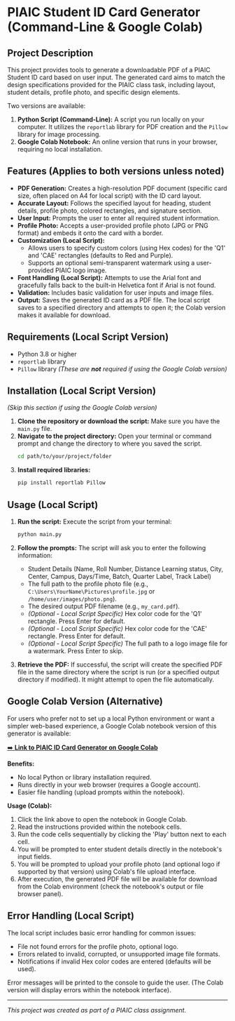 # PIAIC Student ID Card Generator (Command-Line & Google Colab)

## Project Description

This project provides tools to generate a downloadable PDF of a PIAIC Student ID card based on user input. The generated card aims to match the design specifications provided for the PIAIC class task, including layout, student details, profile photo, and specific design elements.

Two versions are available:

1.  **Python Script (Command-Line):** A script you run locally on your computer. It utilizes the `reportlab` library for PDF creation and the `Pillow` library for image processing.
2.  **Google Colab Notebook:** An online version that runs in your browser, requiring no local installation.

## Features (Applies to both versions unless noted)

*   **PDF Generation:** Creates a high-resolution PDF document (specific card size, often placed on A4 for local script) with the ID card layout.
*   **Accurate Layout:** Follows the specified layout for heading, student details, profile photo, colored rectangles, and signature section.
*   **User Input:** Prompts the user to enter all required student information.
*   **Profile Photo:** Accepts a user-provided profile photo (JPG or PNG format) and embeds it onto the card with a border.
*   **Customization (Local Script):**
    *   Allows users to specify custom colors (using Hex codes) for the 'Q1' and 'CAE' rectangles (defaults to Red and Purple).
    *   Supports an optional semi-transparent watermark using a user-provided PIAIC logo image.
*   **Font Handling (Local Script):** Attempts to use the Arial font and gracefully falls back to the built-in Helvetica font if Arial is not found.
*   **Validation:** Includes basic validation for user inputs and image files.
*   **Output:** Saves the generated ID card as a PDF file. The local script saves to a specified directory and attempts to open it; the Colab version makes it available for download.

## Requirements (Local Script Version)

*   Python 3.8 or higher
*   `reportlab` library
*   `Pillow` library
*(These are **not** required if using the Google Colab version)*

## Installation (Local Script Version)

*(Skip this section if using the Google Colab version)*

1.  **Clone the repository or download the script:**
    Make sure you have the `main.py` file.
2.  **Navigate to the project directory:**
    Open your terminal or command prompt and change the directory to where you saved the script.
    ```bash
    cd path/to/your/project/folder
    ```
3.  **Install required libraries:**
    ```bash
    pip install reportlab Pillow
    ```

## Usage (Local Script)

1.  **Run the script:**
    Execute the script from your terminal:
    ```bash
    python main.py
    ```
2.  **Follow the prompts:**
    The script will ask you to enter the following information:
    *   Student Details (Name, Roll Number, Distance Learning status, City, Center, Campus, Days/Time, Batch, Quarter Label, Track Label)
    *   The full path to the profile photo file (e.g., `C:\Users\YourName\Pictures\profile.jpg` or `/home/user/images/photo.png`).
    *   The desired output PDF filename (e.g., `my_card.pdf`).
    *   *(Optional - Local Script Specific)* Hex color code for the 'Q1' rectangle. Press Enter for default.
    *   *(Optional - Local Script Specific)* Hex color code for the 'CAE' rectangle. Press Enter for default.
    *   *(Optional - Local Script Specific)* The full path to a logo image file for a watermark. Press Enter to skip.

3.  **Retrieve the PDF:**
    If successful, the script will create the specified PDF file in the same directory where the script is run (or a specified output directory if modified). It might attempt to open the file automatically.

## Google Colab Version (Alternative)

For users who prefer not to set up a local Python environment or want a simpler web-based experience, a Google Colab notebook version of this generator is available:

[➡️ **Link to PIAIC ID Card Generator on Google Colab**](https://colab.research.google.com/drive/1l89etSMNsVeg4quoWK3U89SzpQvD995r?authuser=0#scrollTo=POY8h2jOoiCd)

**Benefits:**

*   No local Python or library installation required.
*   Runs directly in your web browser (requires a Google account).
*   Easier file handling (upload prompts within the notebook).

**Usage (Colab):**

1.  Click the link above to open the notebook in Google Colab.
2.  Read the instructions provided within the notebook cells.
3.  Run the code cells sequentially by clicking the 'Play' button next to each cell.
4.  You will be prompted to enter student details directly in the notebook's input fields.
5.  You will be prompted to upload your profile photo (and optional logo if supported by that version) using Colab's file upload interface.
6.  After execution, the generated PDF file will be available for download from the Colab environment (check the notebook's output or file browser panel).

## Error Handling (Local Script)

The local script includes basic error handling for common issues:
*   File not found errors for the profile photo, optional logo.
*   Errors related to invalid, corrupted, or unsupported image file formats.
*   Notifications if invalid Hex color codes are entered (defaults will be used).

Error messages will be printed to the console to guide the user. (The Colab version will display errors within the notebook interface).

---

*This project was created as part of a PIAIC class assignment.*
